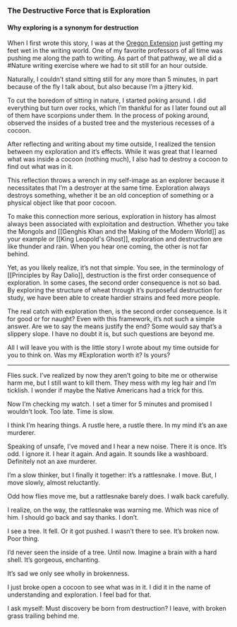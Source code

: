 ### The Destructive Force that is Exploration

#### Why exploring is a synonym for destruction

When I first wrote this story, I was at the [Oregon Extension](https://www.oregonextension.org/) just getting my feet wet in the writing world. One of my favorite professors of all time was pushing me along the path to writing. As part of that pathway, we all did a #Nature writing exercise where we had to sit still for an hour outside.

Naturally, I couldn’t stand sitting still for any more than 5 minutes, in part because of the fly I talk about, but also because I’m a jittery kid.

To cut the boredom of sitting in nature, I started poking around. I did everything but turn over rocks, which I’m thankful for as I later found out all of them have scorpions under them. In the process of poking around, observed the insides of a busted tree and the mysterious recesses of a cocoon.

After reflecting and writing about my time outside, I realized the tension between my exploration and it’s effects. While it was great that I learned what was inside a cocoon (nothing much), I also had to destroy a cocoon to find out what was in it.

This reflection throws a wrench in my self-image as an explorer because it necessitates that I’m a destroyer at the same time. Exploration always destroys something, whether it be an old conception of something or a physical object like that poor cocoon.

To make this connection more serious, exploration in history has almost always been associated with exploitation and destruction. Whether you take the Mongols and [[Genghis Khan and the Making of the Modern World]] as your example or [[King Leopold's Ghost]], exploration and destruction are like thunder and rain. When you hear one coming, the other is not far behind.

Yet, as you likely realize, it’s not that simple. You see, in the terminology of [[Principles by Ray Dalio]], destruction is the first order consequence of exploration. In some cases, the second order consequence is not so bad. By exploring the structure of wheat through it’s purposeful destruction for study, we have been able to create hardier strains and feed more people.

The real catch with exploration then, is the second order consequence. Is it for good or for naught? Even with this framework, it’s not such a simple answer. Are we to say the means justify the end? Some would say that’s a slippery slope. I have no doubt it is, but such questions are beyond me.

All I will leave you with is the little story I wrote about my time outside for you to think on. Was my #Exploration worth it? Is yours?

---

Flies suck. I’ve realized by now they aren’t going to bite me or otherwise harm me, but I still want to kill them. They mess with my leg hair and I’m ticklish. I wonder if maybe the Native Americans had a trick for this.

Now I’m checking my watch. I set a timer for 5 minutes and promised I wouldn’t look. Too late. Time is slow.

I think I’m hearing things. A rustle here, a rustle there. In my mind it’s an axe murderer.

Speaking of unsafe, I’ve moved and I hear a new noise. There it is once. It’s odd. I ignore it. I hear it again. And again. It sounds like a washboard. Definitely not an axe murderer.

I’m a slow thinker, but I finally it together: it’s a rattlesnake. I move. But, I move slowly, almost reluctantly.

Odd how flies move me, but a rattlesnake barely does. I walk back carefully.

I realize, on the way, the rattlesnake was warning me. Which was nice of him. I should go back and say thanks. I don’t.

I see a tree. It fell. Or it got pushed. I wasn’t there to see. It’s broken now. Poor thing.

I’d never seen the inside of a tree. Until now. Imagine a brain with a hard shell. It’s gorgeous, enchanting.

It’s sad we only see wholly in brokenness.

I just broke open a cocoon to see what was in it. I did it in the name of understanding and exploration. I feel bad for that.

I ask myself: Must discovery be born from destruction? I leave, with broken grass trailing behind me.